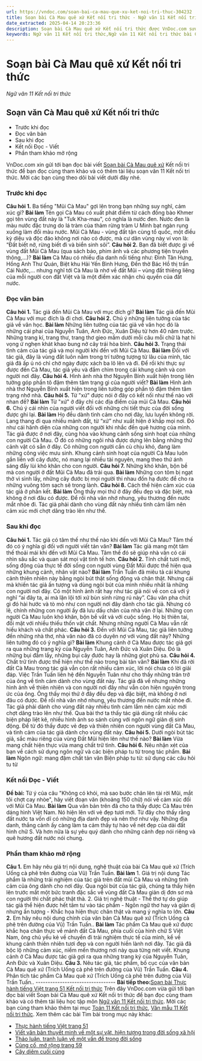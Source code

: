 ```yaml
---
url: https://vndoc.com/soan-bai-ca-mau-que-xu-ket-noi-tri-thuc-304232
title: Soạn bài Cà Mau quê xứ Kết nối tri thức - Ngữ văn 11 Kết nối tri thức - VnDoc.com
date_extracted: 2025-04-14 20:23:36
description: Soạn bài Cà Mau quê xứ Kết nối tri thức được VnDoc.com sưu tầm và xin gửi tới bạn đọc cùng tham khảo và có thêm tài liệu học Văn 11 Kết nối tri thức nhé.
keywords: Ngữ văn 11 Kết nối tri thức,Ngữ văn 11 Kết nối tri thức bài Cà Mau quê xứ,Soạn văn 11 Kết nối tri thức,văn 11 kết nối tri thức,soạn văn 11 kết nối tri thức với cuộc sống,ngữ văn 11 kết nối,Soạn bài Cà Mau quê xứ Kết nối tri thức,Soạn bài Cà Mau quê xứ,Cà Mau quê xứ,soạn văn Cà Mau quê xứ
---
```


# Soạn bài Cà Mau quê xứ Kết nối tri thức
 _Ngữ văn 11 Kết nối tri thức_
## Soạn văn Cà Mau quê xứ Kết nối tri thức
  * Trước khi đọc
  * Đọc văn bản
  * Sau khi đọc
  * Kết nối Đọc - Viết
  * Phần tham khảo mở rộng

VnDoc.com xin gửi tới bạn đọc bài viết [Soạn bài Cà Mau quê xứ](<https://vndoc.com/soan-bai-ca-mau-que-xu-ket-noi-tri-thuc-304232>) Kết nối tri thức để bạn đọc cùng tham khảo và có thêm tài liệu soạn văn 11 Kết nối tri thức. Mời các bạn cùng theo dõi bài viết dưới đây nhé.
### Trước khi đọc
**Câu hỏi 1.** Ba tiếng "Mũi Cà Mau" gợi lên trong bạn những suy nghĩ, cảm xúc gì?
**Bài làm**
Tên gọi Cà Mau có xuất phát điểm từ cách đồng bào Khmer gọi tên vùng đất này là "Tưk Kha-mau", có nghĩa là nước đen. Nước đen là màu nước đặc trưng do lá tràm của thảm rừng tràm U Minh bạt ngàn rụng xuống làm đổi màu nước. Mũi Cà Mau - vùng đất tận cùng tổ quốc, một điều kỳ diệu và độc đáo không nơi nào có được, mà cư dân vùng này ví von là: “Ðất biết nở, rừng biết đi và biển sinh sôi”.
**Câu hỏi 2.** Bạn đã biết được gì về vùng đất Mũi Cà Mau \(qua  sách báo, phim ảnh và các phương tiện truyền thông,...\)?
**Bài làm**
Cà Mau có nhiều địa danh nổi tiếng như: Đình Tân Hưng, Hồng Anh Thư Quán, Biệt khu Hải Yến Bình Hưng, Đền thờ Bác Hồ thị trấn Cái Nước,... nhưng nghĩ tới Cà Mau là nhớ về đất Mũi – vùng đất thiêng liêng của mỗi người con đất Việt và là một điểm xác nhận chủ quyền của đất nước.
### Đọc văn bản
**Câu hỏi 1.** Tác giả đến Mũi Cà Mau với mục đích gì?
**Bài làm**
Tác giả đến Mũi Cà Mau với mục đích là đi chơi.
**Câu hỏi 2.** Chú ý những liên tưởng của tác giả về văn học.
**Bài làm**
Những liên tưởng của tác giả về văn học đó là những cái phai của Nguyễn Tuân, Anh Đức, Xuân Diệu từ hơn 40 năm trước. Những trang kí, trang thư, trang thơ gieo mầm dưới mỗi câu mỗi chữ là hạt hi vọng ứ nghẹn khát khao bung nở cây trái hòa bình.
**Câu hỏi 3.** Trạng thái tình cảm của tác giả và mọi người khi đến với Mũi Cà Mau.
**Bài làm**
Đối với tác giả, đây là vùng đất luôn nằm trong trí tưởng tượng từ lâu của mình, tác giả đã ấp ủ nó chỉ chờ ngày được xách ba lô lên và đi. Để rồi khi thực sự được đến Cà Mau, tác giả yêu và đắm chìm trong cái khung cảnh và con người nơi đây.
**Câu hỏi 4.** Hình ảnh nhà thơ Nguyễn Bính xuất hiện trong liên tưởng góp phần tô đậm thêm tâm trạng gì của người viết?
**Bài làm**
Hình ảnh nhà thơ Nguyễn Bính xuất hiện trong liên tưởng góp phần tô đậm thêm tâm trạng nhớ nhà.
**Câu hỏi 5.** Từ "xứ" được nói ở đây có kết nối như thế nào với nhan đề?
**Bài làm**
Từ "xứ" ở đây chỉ các địa điểm của mũi Cà Mau.
**Câu hỏi 6.** Chú ý cái nhìn của người viết đối với những chi tiết thực của đời sống được ghi lại.
**Bài làm**
Họ đều dành tình cảm cho nơi đây, lưu luyến không rời. Lang thang đi qua nhiều mảnh đất, từ “xứ” như xuất hiện ở khắp mọi nơi. Đó như cái hãnh diện của những con người khi nhắc đến quê hương của mình. Tác giả được ở nơi đây, cùng hòa vào khung cảnh sống sinh hoạt của những con người Cà Mau. Ở đó có những ngôi nhà được dựng lên bằng những thứ cảnh vật có sẵn ở đây. Có những con người cần cù chịu khó, đang làm những công việc mưu sinh. Khung cảnh sinh hoạt của người Cà Mau luôn gắn liền với cây đước, nó mang lại nhiều tài nguyên, mang theo thứ ánh sáng đẩy lùi khó khăn cho con người.
**Câu hỏi 7.** Những khó khăn, bộn bề mà con người ở đất Mũi Cà Mau đã trải qua.
**Bài làm**
Những con tôm bị ngạt thở vì sình lầy, những cây đước bị mọi người thi nhau đốn hạ đước để cho ra những vuông tôm sạch sẽ trong lành.
**Câu hỏi 8.** Cách thể hiện cảm xúc của tác giả ở phần kết.
**Bài làm**
Ông thấy mọi thứ ở đây đều đẹp và đặc biệt, mà không ở nơi đâu có được. Để rồi nhà văn nhớ nhung, yêu thương đến nước mắt nhòe đi. Tác giả phải dành cho vùng đất này nhiều tình cảm lắm nên cảm xúc mới chợt dâng trào lên như thế.
### Sau khi đọc
**Câu hỏi 1.** Tác giả có tâm thế như thế nào khi đến với Mũi Cà Mau? Tâm thế đó có ý nghĩa gì đối với người viết tản văn?
**Bài làm**
Tác giả mang một tâm thế thoải mái khi đến với Mũi Cà Mau. Tâm thế đó sẽ giúp nhà văn có cái nhìn sâu sắc và quan sát mọi vật tinh tế hơn.
**Câu hỏi 2.** Tính chất tươi mới, sống động của thực tế đời sống con người vùng Đất Mũi được thể hiện qua những khung cảnh, nhân vật nào?
**Bài làm**
Trần Tuấn đã miêu tả cái khung cảnh thiên nhiên này bằng ngòi bút thật sống động và chân thật. Nhưng cái mà khiến tác giả ấn tượng và dùng ngòi bút của mình nhiều nhất là những con người nơi đây. Có một hình ảnh rất hay như tác giả nói về con cá với ý nghĩ “ai đây ta, ai mà lặn lội tới xứ bùn sinh rừng rú này”. Câu văn pha chút gì đó hài hước và tò mò như con người nơi đây dành cho tác giả. Nhưng có lẽ, chính những con người ấy đã lưu dấu chân của nhà văn ở lại. Những con người Cà Mau luôn khó khăn, bộn bề vất vả với cuộc sống. Họ bị thiên tai, đối mặt với nhiều thiếu thốn vật chất. Nhưng những người Cà Mau vẫn rất hiếu khách và chất phác.
**Câu hỏi 3.** Đến với Mũi Cà Mau, tác giả liên tưởng đến những nhà thơ, nhà văn nào đã có duyên nợ với vùng đất này? Những liên tưởng đó có ý nghĩa gì?
**Bài làm**
Khung cảnh ở Cà Mau được tác giả gợi ra qua những trang ký của Nguyễn Tuân, Anh Đức và Xuân Diệu. Đó là những bụi đầm lầy, những bụi cây đước hay là những giọt phù sa.
**Câu hỏi 4.** Chất trữ tình được thể hiện như thế nào trong bài tản văn?
**Bài làm**
Khi đã rời đất Cà Mau trong tác giả vẫn còn rất nhiều cảm xúc, lời nói chưa có lời giải đáp. Việc Trần Tuấn liên hệ đến Nguyễn Tuân như cho thấy những trăn trở của ông về tình cảm dành cho vùng đất này. Tác giả đã về nhưng những hình ảnh về thiên nhiên và con người nơi đây như vẫn còn hiện nguyên trong ức của ông. Ông thấy mọi thứ ở đây đều đẹp và đặc biệt, mà không ở nơi đâu có được. Để rồi nhà văn nhớ nhung, yêu thương đến nước mắt nhòe đi. Tác giả phải dành cho vùng đất này nhiều tình cảm lắm nên cảm xúc mới chợt dâng trào lên như thế. Qua bài thơ ta thấy tác giả dùng rất nhiều các biện pháp liệt kê, nhiều hình ảnh so sánh cùng với ngôn ngữ giản dị sinh động. Để từ đó thấy được vẻ đẹp và thiên nhiên con người vùng đất Cà Mau, và tình cảm của tác giả dành cho vùng đất này.
**Câu hỏi 5.** Dưới ngòi bút tác giả, sắc màu riêng của vùng Đất Mũi hiện lên như thế nào?
**Bài làm**
Vừa mang chất hiện thực vừa mang chất trữ tình.
**Câu hỏi 6.** Nêu nhận xét của bạn về cách sử dụng ngôn ngữ và các biện pháp tu từ trong tác phẩm.
**Bài làm**
Ngôn ngữ: mang đậm chất tản văn
Biện pháp tu từ: sử dụng các câu hỏi tu từ
### Kết nối Đọc - Viết
**Đề bài:** Từ ý của câu "Không có khói, mà sao bước chân lên tài rời Mũi, mắt tôi chợt cay nhòe", hãy viết đoạn văn \(khoảng 150 chữ\) nói về cảm xúc đối với Mũi Cà Mau.
**Bài làm**
Qua văn bản trên đã cho ta thấy được Cà Mau trên dáng hình Việt Nam. Nó hiện lên với vẻ đẹp tươi mới. Từ đây cho thấy rằng đất nước ta vốn dĩ có những địa danh đẹp và nên thơ như vậy. Những địa danh, thắng cảnh ấy càng làm ta cảm thấy tự hào về nét đẹp của dải đất hình chữ S. Và hơn nữa là sự yêu quý dành cho những cảnh đẹp nói riêng và quê hương đất nước nói chung.
### Phần tham khảo mở rộng
**Câu 1.** Em hãy nêu giá trị nội dung, nghệ thuật của bài Cà Mau quê xứ \(Trích Uống cà phê trên đường của Vũ\) Trần Tuấn.
**Bài làm**
1\. Giá trị nội dung
Tác phẩm là những trải nghiệm của tác giả trên đất mũi Cà Mau và những tình cảm của ông dành cho nơi đây. Qua ngòi bút của tác giả, chúng ta thấy hiện lên trước mắt một bức tranh đặc sắc về vùng đất Cà Mau giản dị đơn sơ mà con người thì chất phác thật thà.
2\. Giá trị nghệ thuật
\- Thể thơ tự do giúp tác giả thể hiện được hết tâm tư vào tác phẩm
\- Ngôn ngữ thơ hay và giản dị nhưng ấn tượng
\- Khắc họa hiện thực chân thật và mang ý nghĩa to lớn.
**Câu 2.** Em hãy nêu nội dung chính của văn bản Cà Mau quê xứ \(Trích Uống cà phê trên đường của Vũ\) Trần Tuấn..
**Bài làm**
Tác phẩm Cà Mau quê xứ được khắc họa chân thực về mảnh đất Cà Mau, phía cuối của hình chữ S Việt Nam, ông chủ yếu kẻ về chuyến đi trải nghiệm thực tế của mình, kể về khung cảnh thiên nhiên tươi đẹp và con người hiền lành nơi đây. Tác giả đã bộc lộ những cảm xúc, niềm mến thương nơi này qua từng nét viết. Khung cảnh ở Cà Mau được tác giả gợi ra qua những trang ký của Nguyễn Tuân, Anh Đức và Xuân Diệu.
**Câu 3.** Nêu tác giả, tác phẩm, bố cục của văn bản Cà Mau quê xứ \(Trích Uống cà phê trên đường của Vũ\) Trần Tuấn.
**Câu 4.** Phân tích tác phẩm Cà Mau quê xứ \(Trích Uống cà phê trên đường của Vũ\) Trần Tuấn..
\---------------------------------
**Bài tiếp theo:**[Soạn bài Thực hành tiếng Việt trang 51 Kết nối tri thức](<https://vndoc.com/soan-bai-thuc-hanh-tieng-viet-trang-51-ket-noi-tri-thuc-304239>)
Trên đây VnDoc.com vừa gửi tới bạn đọc bài viết Soạn bài Cà Mau quê xứ Kết nối tri thức để bạn đọc cùng tham khảo và có thêm tài liệu học tập môn [Ngữ văn 11 Kết nối tri thức](<https://vndoc.com/ngu-van-11-ket-noi-tri-thuc>). Mời các bạn cùng tham khảo thêm tại mục [Toán 11 Kết nối tri thức](<https://vndoc.com/toan-11-ket-noi-tri-thuc>), [Văn mẫu 11 Kết nối tri thức](<https://vndoc.com/van-mau-lop11>).
Xem thêm các bài Tìm bài trong mục này khác:
  * [Thực hành tiếng Việt trang 51](</soan-bai-thuc-hanh-tieng-viet-trang-51-ket-noi-tri-thuc-304239>)
  * [Viết văn bản thuyết minh về một sự vật, hiện tượng trong đời sống xã hội](</soan-bai-viet-van-ban-thuyet-minh-ve-mot-su-vat-hien-tuong-trong-doi-song-xa-hoi-ket-noi-tri-thuc-304243>)
  * [Thảo luận, tranh luận về một vấn đề trong đời sống](</soan-bai-thao-luan-tranh-luan-ve-mot-van-de-trong-doi-song-ket-noi-tri-thuc-304305>)
  * [Củng cố, mở rộng trang 59](</soan-bai-cung-co-mo-rong-trang-59-ket-noi-tri-thuc-304308>)
  * [Cây diêm cuối cùng](</soan-bai-cay-diem-cuoi-cung-ket-noi-tri-thuc-304309>)


